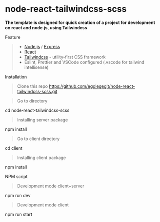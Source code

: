 # node-react-tailwindcss-scss

**The template is designed for quick creation of a project for development on react and node.js, using Tailwindcss**

Feature
> * [Node.js](https://nodejs.org/en/) / [Express](https://expressjs.com/ru/)
> * [React](https://ru.reactjs.org/)
> * [Tailwindcss](https://tailwindcss.com/) - utility-first CSS framework 
> * Eslint, Prettier and VSCode configured (.vscode for tailwind intellisense)

Installation

> Clone this repo
> https://github.com/egolegegit/node-react-tailwindcss-scss.git

>Go to directory

cd node-react-tailwindcss-scss

> Installing server package

npm install

>Go to client directory

cd client

> Installing client package

npm install

NPM script
>Development mode client+server

npm run dev

>Development mode client

npm run start

